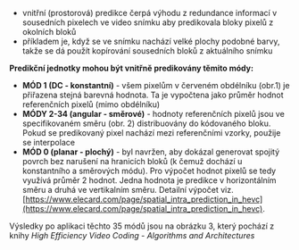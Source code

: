 ﻿* vnitřní (prostorová) predikce čerpá výhodu z redundance informací v sousedních pixelech ve video snímku aby predikovala bloky pixelů z okolních bloků
* příkladem je, když se ve snímku nachází velké plochy podobné barvy, takže se dá použít kopírování sousedních bloků z aktuálního snímku

**Predikční jednotky mohou být vnitřně predikovány těmito módy:**

* __MÓD 1 (DC - konstantní)__ - všem pixelům v červeném obdélníku (obr.1) je přiřazena stejná barevná hodnota. Ta je vypočtena jako průměr hodnot referenčních pixelů (mimo obdélníku)
* __MÓDY 2-34 (angular - směrové)__ - hodnoty referenčních pixelů jsou ve specifikovaném směru (obr. 2) distribuovány do kódovaného bloku. Pokud se predikovaný pixel nachází mezi referenčními vzorky, použije se interpolace
* __MÓD 0 (planar - plochý)__ - byl navržen, aby dokázal generovat spojitý povrch bez narušení na hranicích bloků (k čemuž dochází u konstantního a směrových módu). Pro výpočet hodnot pixelů se tedy využívá průměr 2 hodnot. Jedna hodnota je predikce v horizontálním směru a druhá ve vertikalním směru. Detailní výpočet viz. [https://www.elecard.com/page/spatial_intra_prediction_in_hevc](https://www.elecard.com/page/spatial_intra_prediction_in_hevc).

Výsledky po aplikaci těchto 35 módů jsou na obrázku 3, který pochází z knihy *High Efficiency Video Coding - Algorithms and Architectures*